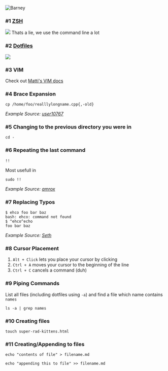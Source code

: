 ![Barney](http://media.giphy.com/media/12slK3kRc9ps08/giphy.gif)

### \#1 [ZSH](http://ohmyz.sh/)
![](http://i.imgur.com/l2JUuDU.jpg)
Thats a lie, we use the command line a lot

### \#2 [Dotfiles](https://github.com/duxilio/dotfiles)
![](http://m.memegen.com/undzf8.jpg)

### \#3 VIM
Check out [Matti's VIM docs](https://github.com/duxilio/command-line-awesomeness/VIM.md)

### \#4 Brace Expansion
```
cp /home/foo/realllylongname.cpp{,-old}
```
*Example Source: [user10767](http://stackoverflow.com/posts/68600/revisions)*

### \#5 Changing to the previous directory you were in
```
cd -
```

### \#6 Repeating the last command
```
!!
```
Most usefull in
```
sudo !!
```
*Example Source: [amrox](http://stackoverflow.com/posts/68429/revisions)*

### \#7 Replacing Typos
```
$ ehco foo bar baz
bash: ehco: command not found
$ ^ehco^echo
foo bar baz
```
*Example Source: [Seth](http://stackoverflow.com/users/8590)*

### \#8 Cursor Placement
1. `Alt + Click` lets you place your cursor by clicking
2. `Ctrl + A` moves your cursor to the beginning of the line
3. `Ctrl + C` cancels a command (duh)

### \#9 Piping Commands
List all files (including dotfiles using `-a`) and find a file which name contains `names`
```
ls -a | grep names
```

### \#10 Creating files
```
touch super-rad-kittens.html
```

### \#11 Creating/Appending to files
```
echo "contents of file" > filename.md
```
```
echo "appending this to file" >> filename.md
```
